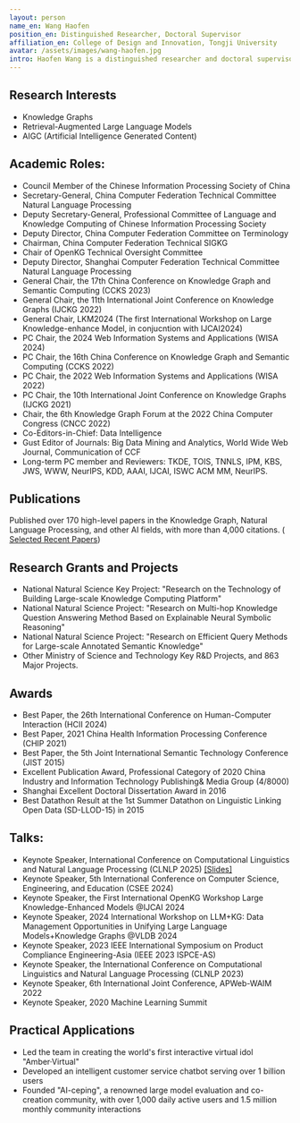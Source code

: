 ```yaml
---
layout: person
name_en: Wang Haofen
position_en: Distinguished Researcher, Doctoral Supervisor
affiliation_en: College of Design and Innovation, Tongji University
avatar: /assets/images/wang-haofen.jpg
intro: Haofen Wang is a distinguished researcher and doctoral supervisor at the College of Design and Innovation. He leads the Knowledge Computing Lab of Tongji University, and is the leading founder of OpenKG. He previously served as CTO in leading AI companies, accumulating rich insights into cutting-edge technologies and R&D management experience.
---
```


## Research Interests

- Knowledge Graphs
- Retrieval-Augmented Large Language Models
- AIGC (Artificial Intelligence Generated Content)

## Academic Roles:
- Council Member of the Chinese Information Processing Society of China
- Secretary-General, China Computer Federation Technical Committee Natural Language Processing
- Deputy Secretary-General, Professional Committee of Language and Knowledge Computing of Chinese Information Processing Society
- Deputy Director, China Computer Federation Committee on Terminology
- Chairman, China Computer Federation Technical SIGKG
- Chair of OpenKG Technical Oversight Committee
- Deputy Director, Shanghai Computer Federation Technical Committee Natural Language Processing
- General Chair, the 17th China Conference on Knowledge Graph and Semantic Computing (CCKS 2023) 
- General Chair, the 11th International Joint Conference on Knowledge Graphs (IJCKG 2022)
- General Chair, LKM2024 (The first International Workshop on Large Knowledge-enhance Model, in conjucntion with IJCAI2024)
- PC Chair, the 2024 Web Information Systems and Applications (WISA 2024) 
- PC Chair, the 16th China Conference on Knowledge Graph and Semantic Computing (CCKS 2022) 
- PC Chair, the 2022 Web Information Systems and Applications (WISA 2022)
- PC Chair, the 10th International Joint Conference on Knowledge Graphs (IJCKG 2021)
- Chair, the 6th Knowledge Graph Forum at the 2022 China Computer Congress (CNCC 2022)
- Co-Editors-in-Chief: Data Intelligence
- Gust Editor of Journals: Big Data Mining and Analytics, World Wide Web Journal, Communication of CCF
- Long-term PC member and Reviewers: TKDE, TOIS, TNNLS, IPM, KBS, JWS, WWW, NeurIPS, KDD, AAAI, IJCAI, ISWC ACM MM, NeurIPS.

## Publications
Published over 170 high-level papers in the Knowledge Graph, Natural Language Processing, and other AI fields, with more than 4,000 citations. ( [Selected Recent Papers](/publications/))

## Research Grants and Projects
- National Natural Science Key Project: "Research on the Technology of Building Large-scale Knowledge Computing Platform"
- National Natural Science Project: "Research on Multi-hop Knowledge Question Answering Method Based on Explainable Neural Symbolic Reasoning"
- National Natural Science Project: "Research on Efficient Query Methods for Large-scale Annotated Semantic Knowledge"
- Other Ministry of Science and Technology Key R&D Projects, and 863 Major Projects.

## Awards
- Best Paper, the 26th International Conference on Human-Computer Interaction (HCII 2024)
- Best Paper, 2021 China Health Information Processing Conference (CHIP 2021)
- Best Paper, the 5th Joint International Semantic Technology Conference (JIST 2015)
- Excellent Publication Award, Professional Category of 2020 China Industry and Information Technology Publishing& Media Group (4/8000)
- Shanghai Excellent Doctoral Dissertation Award in 2016
- Best Datathon Result at the 1st Summer Datathon on Linguistic Linking Open Data (SD-LLOD-15) in 2015

## Talks:

- Keynote Speaker, International Conference on Computational Linguistics and Natural Language Processing (CLNLP 2025) [[Slides]](/assets/talks/test_pdf.pdf)
- Keynote Speaker, 5th International Conference on Computer Science, Engineering, and Education (CSEE 2024)
- Keynote Speaker, the First International OpenKG Workshop Large Knowledge-Enhanced Models @IJCAI 2024
- Keynote Speaker, 2024 International Workshop on LLM+KG: Data Management Opportunities in Unifying Large Language Models+Knowledge Graphs @VLDB 2024
- Keynote Speaker, 2023 IEEE International Symposium on Product Compliance Engineering-Asia (IEEE 2023 ISPCE-AS)
- Keynote Speaker, the International Conference on Computational Linguistics and Natural Language Processing (CLNLP 2023)
- Keynote Speaker, 6th International Joint Conference, APWeb-WAIM 2022
- Keynote Speaker, 2020 Machine Learning Summit

## Practical Applications

- Led the team in creating the world's first interactive virtual idol "Amber·Virtual"
- Developed an intelligent customer service chatbot serving over 1 billion users
- Founded "AI-ceping", a renowned large model evaluation and co-creation community, with over 1,000 daily active users and 1.5 million monthly community interactions
